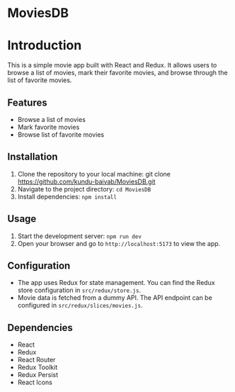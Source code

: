 # MoviesDB

# Introduction
This is a simple movie app built with React and Redux. It allows users to browse a list of movies, mark their favorite movies, and browse through the list of favorite movies.

## Features
- Browse a list of movies
- Mark favorite movies
- Browse list of favorite movies

## Installation
1. Clone the repository to your local machine:
git clone https://github.com/kundu-baivab/MoviesDB.git
2. Navigate to the project directory:
   ``cd MoviesDB``
3. Install dependencies:
   ``npm install``

## Usage
1. Start the development server:
   ``npm run dev``
2. Open your browser and go to `http://localhost:5173` to view the app.

## Configuration
- The app uses Redux for state management. You can find the Redux store configuration in `src/redux/store.js`.
- Movie data is fetched from a dummy API. The API endpoint can be configured in `src/redux/slices/movies.js`.

## Dependencies
- React
- Redux
- React Router
- Redux Toolkit
- Redux Persist
- React Icons
